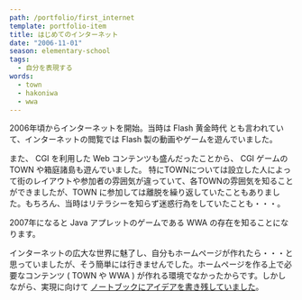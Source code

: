 ```yaml
---
path: /portfolio/first_internet
template: portfolio-item
title: はじめてのインターネット
date: "2006-11-01"
season: elementary-school
tags:
  - 自分を表現する
words:
  - town
  - hakoniwa
  - wwa
---
```


2006年頃からインターネットを開始。当時は Flash 黄金時代 とも言われていて、インターネットの閲覧では Flash 製の動画やゲームを遊んでいました。

また、 CGI を利用した Web コンテンツも盛んだったことから、 CGI ゲームの TOWN や箱庭諸島も遊んでいました。 特にTOWNについては設立した人によって街のレイアウトや参加者の雰囲気が違っていて、各TOWNの雰囲気を知ることができましたが、TOWN に参加しては離脱を繰り返していたこともありました。もちろん、当時はリテラシーを知らず迷惑行為をしていたことも・・・。

2007年になると Java アプレットのゲームである WWA の存在を知ることになります。

インターネットの広大な世界に魅了し、自分もホームページが作れたら・・・と思っていましたが、そう簡単には行きませんでした。ホームページを作る上で必要なコンテンツ ( TOWN や WWA ) が作れる環境でなかったからです。しかしながら、実現に向けて [ノートブックにアイデアを書き残していました](/portfolio/notebook/)。
